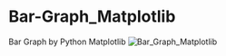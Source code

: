 # Bar-Graph_Matplotlib
Bar Graph by Python Matplotlib
![Bar_Graph_Matplotlib](https://user-images.githubusercontent.com/118556086/208476773-f8c70ab7-1759-40fb-9cbf-17dfb881bd5b.png)
